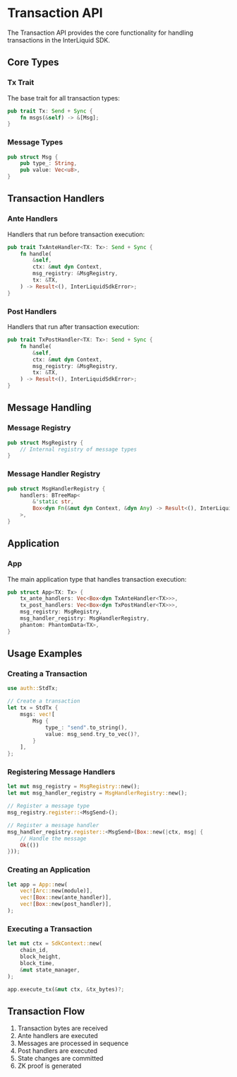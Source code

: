 # Transaction API

The Transaction API provides the core functionality for handling transactions in the InterLiquid SDK.

## Core Types

### Tx Trait

The base trait for all transaction types:

```rust
pub trait Tx: Send + Sync {
    fn msgs(&self) -> &[Msg];
}
```

### Message Types

```rust
pub struct Msg {
    pub type_: String,
    pub value: Vec<u8>,
}
```

## Transaction Handlers

### Ante Handlers

Handlers that run before transaction execution:

```rust
pub trait TxAnteHandler<TX: Tx>: Send + Sync {
    fn handle(
        &self,
        ctx: &mut dyn Context,
        msg_registry: &MsgRegistry,
        tx: &TX,
    ) -> Result<(), InterLiquidSdkError>;
}
```

### Post Handlers

Handlers that run after transaction execution:

```rust
pub trait TxPostHandler<TX: Tx>: Send + Sync {
    fn handle(
        &self,
        ctx: &mut dyn Context,
        msg_registry: &MsgRegistry,
        tx: &TX,
    ) -> Result<(), InterLiquidSdkError>;
}
```

## Message Handling

### Message Registry

```rust
pub struct MsgRegistry {
    // Internal registry of message types
}
```

### Message Handler Registry

```rust
pub struct MsgHandlerRegistry {
    handlers: BTreeMap<
        &'static str,
        Box<dyn Fn(&mut dyn Context, &dyn Any) -> Result<(), InterLiquidSdkError> + Send + Sync>,
    >,
}
```

## Application

### App

The main application type that handles transaction execution:

```rust
pub struct App<TX: Tx> {
    tx_ante_handlers: Vec<Box<dyn TxAnteHandler<TX>>>,
    tx_post_handlers: Vec<Box<dyn TxPostHandler<TX>>>,
    msg_registry: MsgRegistry,
    msg_handler_registry: MsgHandlerRegistry,
    phantom: PhantomData<TX>,
}
```

## Usage Examples

### Creating a Transaction

```rust
use auth::StdTx;

// Create a transaction
let tx = StdTx {
    msgs: vec![
        Msg {
            type_: "send".to_string(),
            value: msg_send.try_to_vec()?,
        }
    ],
};
```

### Registering Message Handlers

```rust
let mut msg_registry = MsgRegistry::new();
let mut msg_handler_registry = MsgHandlerRegistry::new();

// Register a message type
msg_registry.register::<MsgSend>();

// Register a message handler
msg_handler_registry.register::<MsgSend>(Box::new(|ctx, msg| {
    // Handle the message
    Ok(())
}));
```

### Creating an Application

```rust
let app = App::new(
    vec![Arc::new(module)],
    vec![Box::new(ante_handler)],
    vec![Box::new(post_handler)],
);
```

### Executing a Transaction

```rust
let mut ctx = SdkContext::new(
    chain_id,
    block_height,
    block_time,
    &mut state_manager,
);

app.execute_tx(&mut ctx, &tx_bytes)?;
```

## Transaction Flow

1. Transaction bytes are received
2. Ante handlers are executed
3. Messages are processed in sequence
4. Post handlers are executed
5. State changes are committed
6. ZK proof is generated